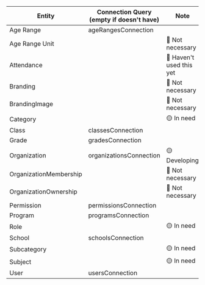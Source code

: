 | Entity                 | Connection Query (empty if doesn't have) | Note                     |
| ---------------------- | ---------------------------------------- | ------------------------ |
| Age Range              | ageRangesConnection                      |                          |
| Age Range Unit         |                                          | 🔴 Not necessary         |
| Attendance             |                                          | 🔴 Haven't used this yet |
| Branding               |                                          | 🔴 Not necessary         |
| BrandingImage          |                                          | 🔴 Not necessary         |
| Category               |                                          | 🟡 In need               |
| Class                  | classesConnection                        |                          |
| Grade                  | gradesConnection                         |                          |
| Organization           | organizationsConnection                  | 🟡 Developing            |
| OrganizationMembership |                                          | 🔴 Not necessary         |
| OrganizationOwnership  |                                          | 🔴 Not necessary         |
| Permission             | permissionsConnection                    |                          |
| Program                | programsConnection                       |                          |
| Role                   |                                          | 🟡 In need               |
| School                 | schoolsConnection                        |                          |
| Subcategory            |                                          | 🟡 In need               |
| Subject                |                                          | 🟡 In need               |
| User                   | usersConnection                          |                          |
